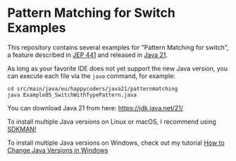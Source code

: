 # Pattern Matching for Switch Examples

This repository contains several examples for "Pattern Matching for switch", 
a feature described in [JEP 441](https://openjdk.org/jeps/441) 
and released in [Java 21](https://www.happycoders.eu/java/java-21-features/). 

As long as your favorite IDE does not yet support the new Java version, you can execute each file via the `java` command, for example:

```
cd src/main/java/eu/happycoders/java21/patternmatching
java Example05_SwitchWithTypePattern.java
```

You can download Java 21 from here: https://jdk.java.net/21/

To install multiple Java versions on Linux or macOS, I recommend using [SDKMAN!](https://sdkman.io/)

To install multiple Java versions on Windows, check out my tutorial [How to Change Java Versions in Windows](https://www.happycoders.eu/java/how-to-switch-multiple-java-versions-windows/)

